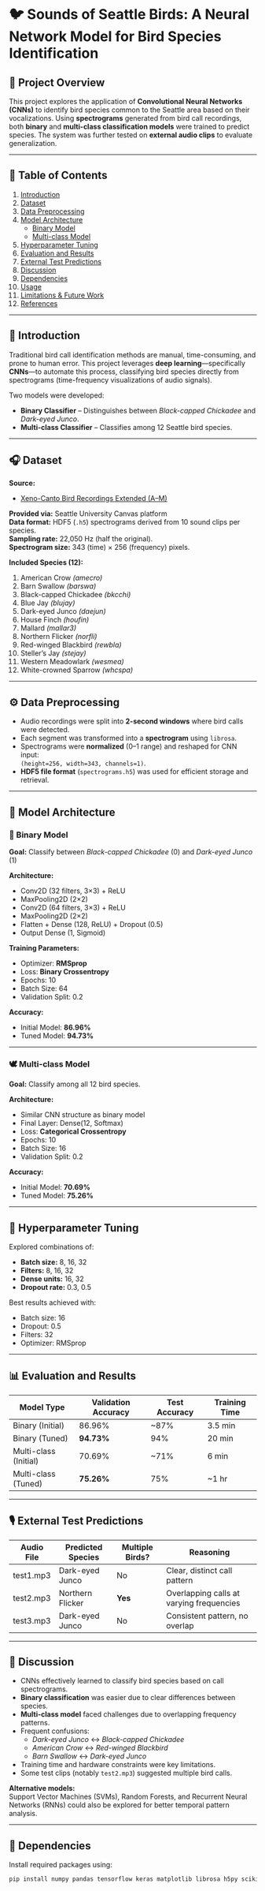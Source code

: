 # 🐦 Sounds of Seattle Birds: A Neural Network Model for Bird Species Identification

## 📘 Project Overview
This project explores the application of **Convolutional Neural Networks (CNNs)** to identify bird species common to the Seattle area based on their vocalizations. Using **spectrograms** generated from bird call recordings, both **binary** and **multi-class classification models** were trained to predict species. The system was further tested on **external audio clips** to evaluate generalization.

---

## 📑 Table of Contents
1. [Introduction](#-introduction)
2. [Dataset](#-dataset)
3. [Data Preprocessing](#-data-preprocessing)
4. [Model Architecture](#-model-architecture)
   - [Binary Model](#-binary-model)
   - [Multi-class Model](#-multi-class-model)
5. [Hyperparameter Tuning](#-hyperparameter-tuning)
6. [Evaluation and Results](#-evaluation-and-results)
7. [External Test Predictions](#-external-test-predictions)
8. [Discussion](#-discussion)
9. [Dependencies](#-dependencies)
10. [Usage](#-usage)
11. [Limitations & Future Work](#-limitations--future-work)
12. [References](#-references)

---

## 🧠 Introduction
Traditional bird call identification methods are manual, time-consuming, and prone to human error. This project leverages **deep learning**—specifically **CNNs**—to automate this process, classifying bird species directly from spectrograms (time-frequency visualizations of audio signals).

Two models were developed:
- **Binary Classifier** – Distinguishes between *Black-capped Chickadee* and *Dark-eyed Junco*.
- **Multi-class Classifier** – Classifies among 12 Seattle bird species.

---

## 🎧 Dataset

**Source:**  
- [Xeno-Canto Bird Recordings Extended (A–M)](https://www.kaggle.com/datasets/rohanrao/xeno-canto-bird-recordings-extended-a-m)

**Provided via:** Seattle University Canvas platform  
**Data format:** HDF5 (`.h5`) spectrograms derived from 10 sound clips per species.  
**Sampling rate:** 22,050 Hz (half the original).  
**Spectrogram size:** 343 (time) × 256 (frequency) pixels.

**Included Species (12):**
1. American Crow *(amecro)*
2. Barn Swallow *(barswa)*
3. Black-capped Chickadee *(bkcchi)*
4. Blue Jay *(blujay)*
5. Dark-eyed Junco *(daejun)*
6. House Finch *(houfin)*
7. Mallard *(mallar3)*
8. Northern Flicker *(norfli)*
9. Red-winged Blackbird *(rewbla)*
10. Steller’s Jay *(stejay)*
11. Western Meadowlark *(wesmea)*
12. White-crowned Sparrow *(whcspa)*

---

## ⚙️ Data Preprocessing

- Audio recordings were split into **2-second windows** where bird calls were detected.
- Each segment was transformed into a **spectrogram** using `librosa`.
- Spectrograms were **normalized** (0–1 range) and reshaped for CNN input:  
  `(height=256, width=343, channels=1)`.
- **HDF5 file format** (`spectrograms.h5`) was used for efficient storage and retrieval.

---

## 🧩 Model Architecture

### 🐤 Binary Model
**Goal:** Classify between *Black-capped Chickadee* (0) and *Dark-eyed Junco* (1)

**Architecture:**
- Conv2D (32 filters, 3×3) + ReLU  
- MaxPooling2D (2×2)  
- Conv2D (64 filters, 3×3) + ReLU  
- MaxPooling2D (2×2)  
- Flatten + Dense (128, ReLU) + Dropout (0.5)  
- Output Dense (1, Sigmoid)

**Training Parameters:**
- Optimizer: **RMSprop**
- Loss: **Binary Crossentropy**
- Epochs: 10
- Batch Size: 64
- Validation Split: 0.2

**Accuracy:**  
- Initial Model: **86.96%**  
- Tuned Model: **94.73%**

---

### 🕊️ Multi-class Model
**Goal:** Classify among all 12 bird species.

**Architecture:**
- Similar CNN structure as binary model  
- Final Layer: Dense(12, Softmax)  
- Loss: **Categorical Crossentropy**  
- Epochs: 10  
- Batch Size: 16  
- Validation Split: 0.2

**Accuracy:**  
- Initial Model: **70.69%**  
- Tuned Model: **75.26%**

---

## 🔧 Hyperparameter Tuning

Explored combinations of:
- **Batch size:** 8, 16, 32  
- **Filters:** 8, 16, 32  
- **Dense units:** 16, 32  
- **Dropout rate:** 0.3, 0.5  

Best results achieved with:
- Batch size: 16  
- Dropout: 0.5  
- Filters: 32  
- Optimizer: RMSprop  

---

## 📊 Evaluation and Results

| Model Type | Validation Accuracy | Test Accuracy | Training Time |
|-------------|--------------------|----------------|----------------|
| Binary (Initial) | 86.96% | ~87% | 3.5 min |
| Binary (Tuned) | **94.73%** | 94% | 20 min |
| Multi-class (Initial) | 70.69% | ~71% | 6 min |
| Multi-class (Tuned) | **75.26%** | 75% | ~1 hr |

---

## 🎙️ External Test Predictions

| Audio File | Predicted Species | Multiple Birds? | Reasoning |
|-------------|------------------|-----------------|------------|
| test1.mp3 | Dark-eyed Junco | No | Clear, distinct call pattern |
| test2.mp3 | Northern Flicker | **Yes** | Overlapping calls at varying frequencies |
| test3.mp3 | Dark-eyed Junco | No | Consistent pattern, no overlap |

---

## 💬 Discussion

- CNNs effectively learned to classify bird species based on call spectrograms.
- **Binary classification** was easier due to clear differences between species.
- **Multi-class model** faced challenges due to overlapping frequency patterns.
- Frequent confusions:
  - *Dark-eyed Junco* ↔ *Black-capped Chickadee*
  - *American Crow* ↔ *Red-winged Blackbird*
  - *Barn Swallow* ↔ *Dark-eyed Junco*
- Training time and hardware constraints were key limitations.
- Some test clips (notably `test2.mp3`) suggested multiple bird calls.

**Alternative models:**  
Support Vector Machines (SVMs), Random Forests, and Recurrent Neural Networks (RNNs) could also be explored for better temporal pattern analysis.

---

## 🧩 Dependencies

Install required packages using:
```bash
pip install numpy pandas tensorflow keras matplotlib librosa h5py scikit-learn
